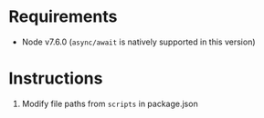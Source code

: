 # Requirements
- Node v7.6.0 (`async/await` is natively supported in this version)

# Instructions
1. Modify file paths from `scripts` in package.json
